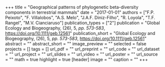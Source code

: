 +++
title = "Geographical patterns of phylogenetic beta-diversity components in terrestrial mammals"
date = "2017-01-01"
authors = ["F.P. Peixoto", "F. Villalobos", "A.S. Melo", "J.A.F. Diniz-Filho", "R. Loyola", "T.F. Rangel", "M.V. Cianciaruso"]
publication_types = ["2"]
publication = "Global Ecology and Biogeography, (26), 5, _pp. 573-583_, https://doi.org/10.1111/geb.12561"
publication_short = "Global Ecology and Biogeography, (26), 5, _pp. 573-583_, https://doi.org/10.1111/geb.12561"
abstract = ""
abstract_short = ""
image_preview = ""
selected = false
projects = []
tags = []
url_pdf = ""
url_preprint = ""
url_code = ""
url_dataset = ""
url_project = ""
url_slides = ""
url_video = ""
url_poster = ""
url_source = ""
math = true
highlight = true
[header]
image = ""
caption = ""
+++
